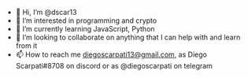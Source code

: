- 👋 Hi, I’m @dscar13
- 👀 I’m interested in programming and crypto
- 🌱 I’m currently learning JavaScript, Python
- 💞️ I’m looking to collaborate on anything that I can help with and learn from it
- 📫 How to reach me diegoscarpati13@gmail.com, as Diego Scarpati#8708 on discord or as @diegoscarpati on telegram

<!---
dscar13/dscar13 is a ✨ special ✨ repository because its `README.md` (this file) appears on your GitHub profile.
You can click the Preview link to take a look at your changes.
--->
